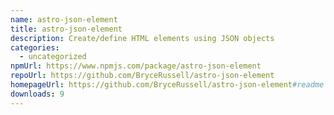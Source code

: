 ```yaml
---
name: astro-json-element
title: astro-json-element
description: Create/define HTML elements using JSON objects
categories:
  - uncategorized
npmUrl: https://www.npmjs.com/package/astro-json-element
repoUrl: https://github.com/BryceRussell/astro-json-element
homepageUrl: https://github.com/BryceRussell/astro-json-element#readme
downloads: 9
---
```

